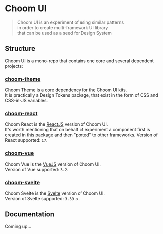 # Choom UI

> Choom UI is an experiment of using similar patterns  
> in order to create multi-framework UI library  
> that can be used as a seed for Design System

## Structure

Choom UI is a mono-repo that contains one core and several dependent projects:

### [choom-theme](./packages/choom-theme/README.md)

Choom Theme is a core dependency for the Choom UI kits.  
It is practically a Design Tokens package, that exist in the form of CSS and CSS-in-JS variables.

### [choom-react](./packages/choom-react/README.md)

Choom React is the [ReactJS](https://reactjs.org/) version of Choom UI.  
It's worth mentioning that on behalf of experiment a component first is created in this package and then "ported" to other frameworks.
Version of React supported: `17`.

### [choom-vue](./packages/choom-vue/README.md)

Choom Vue is the [VueJS](https://vuejs.org/) version of Choom UI.  
Version of Vue supported: `3.2`.

### [choom-svelte](./packages/choom-svelte/README.md)

Choom Svelte is the [Svelte](https://svelte.dev/) version of Choom UI.  
Version of Svelte supported: `3.39.x`.

## Documentation

Coming up...

